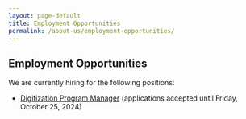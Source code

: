 ```yaml
---
layout: page-default
title: Employment Opportunities
permalink: /about-us/employment-opportunities/
---
```


## Employment Opportunities
We are currently hiring for the following positions:
- [Digitization Program Manager](/about-us/employment-opportunities/digitization-program-manager/) (applications accepted until Friday, October 25, 2024)
